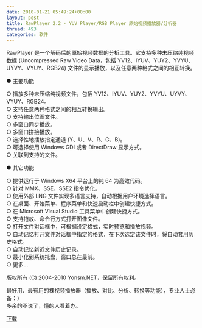 ```yaml
---
date: 2010-01-21 05:49:24+00:00
layout: post
title: RawPlayer 2.2 - YUV Player/RGB Player 原始视频播放器/分析器
thread: 493
categories: 软件
---
```


RawPlayer 是一个解码后的原始视频数据的分析工具。它支持多种未压缩纯视频数据 (Uncompressed Raw Video Data，包括 YV12、IYUV、YUY2、YVYU、UYVY、VYUY、RGB24) 文件的显示播放，以及任意两种格式之间的相互转换。  
<!-- more -->  
  
● 主要功能  
  
○ 播放多种未压缩纯视频文件，包括 YV12、IYUV、YUY2、YVYU、UYVY、VYUY、RGB24。  
○ 支持任意两种格式之间的相互转换输出。  
○ 支持输出位图文件。  
○ 多窗口同步播放。  
○ 多窗口拼接播放。  
○ 选择性地播放指定通道 (Y、U、V、R、G、B)。  
○ 可选择使用 Windows GDI 或者 DirectDraw 显示方式。  
○ 关联到支持的文件。  
  
  
  
● 其它功能  
  
○ 提供运行于 Windows X64 平台上的纯 64 为高效代码。  
○ 针对 MMX、SSE、SSE2 指令优化。  
○ 使用外部 LNG 文件实现多语言支持，自动根据用户环境选择语言。  
○ 在桌面、开始菜单、程序菜单和快速启动栏中创建快捷方式。  
○ 在 Microsoft Visual Studio 工具菜单中创建快捷方式。  
○ 支持拖放、命令行方式打开图像文件。  
○ 打开文件对话框中，可根据设定格式，实时预览和播放视频。  
○ 自动记忆打开文件对话框中指定的格式，在下次选定该文件时，将自动套用历史格式。  
○ 自动记忆新近文件历史记录。  
○ 最小化到系统托盘，窗口总在最前。  
○ 更多...  
  
版权所有 (C) 2004-2010 Yonsm.NET，保留所有权利。  
  
  
最好用、最有用的裸视频播放器（播放、对比、分析、转换等功能），专业人士必备：）  
多余的不说了，懂的人看着办。  
  
[下载](/assets/RawPlayer.2.2.222.exe) 
